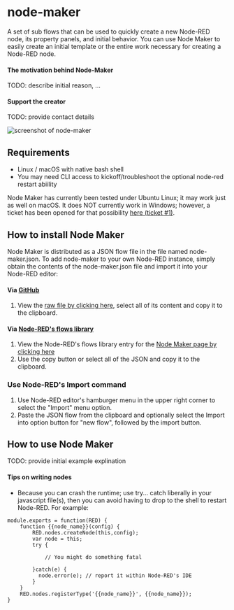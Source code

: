# node-maker
A set of sub flows that can be used to quickly create a new Node-RED node, its property panels, and initial behavior. You can use Node Maker to easily create an initial template or the entire work necessary for creating a Node-RED node. 

#### The motivation behind Node-Maker
TODO: describe initial reason, ...

#### Support the creator
TODO: provide contact details

![screenshot of node-maker](https://raw.github.com/steveorevo/node-maker/main/images/node-maker.jpg)

## Requirements
* Linux / macOS with native bash shell
* You may need CLI access to kickoff/troubleshoot the optional node-red restart abiility

Node Maker has currently been tested under Ubuntu Linux; it may work just as well on macOS. It does NOT currently work in Windows; however, a ticket has been opened for that possibility [here (ticket #1)](https://github.com/Steveorevo/node-maker/issues/1).


## How to install Node Maker
Node Maker is distributed as a JSON flow file in the file named node-maker.json. To add node-maker to your own Node-RED instance, simply obtain the contents of the node-maker.json file and import it into your Node-RED editor:

#### Via [GitHub](https://github.com/steveorevo/node-maker)
1) View the [raw file by clicking here](https://raw.github.com/steveorevo/node-maker/main/node-maker.json), select all of its content and copy it to the clipboard.

#### Via [Node-RED's flows library](https://flows.nodered.org/flow/TDB)
1) View the Node-RED's flows library entry for the [Node Maker page by clicking here](https://flows.nodered.org/flow/TBD)
2) Use the copy button or select all of the JSON and copy it to the clipboard.

### Use Node-RED's Import command
1) Use Node-RED editor's hamburger menu in the upper right corner to select the "Import" menu option.
2) Paste the JSON flow from the clipboard and optionally select the Import into option button for "new flow", followed by the import button.

## How to use Node Maker
TODO: provide initial example explination

#### Tips on writing nodes
* Because you can crash the runtime; use try... catch liberally in your javascript file(s), then you can avoid having to drop to the shell to restart Node-RED. For example:
```
module.exports = function(RED) {
    function {{node_name}}(config) {
        RED.nodes.createNode(this,config);
        var node = this;
        try {
        
            // You might do something fatal
            
        }catch(e) {
          node.error(e); // report it within Node-RED's IDE
        }
    }
    RED.nodes.registerType('{{node_name}}', {{node_name}});
}
```
